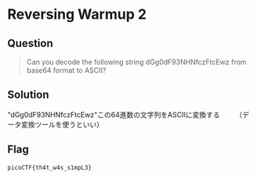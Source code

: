 # Reversing Warmup 2 

## Question 

> Can you decode the following string dGg0dF93NHNfczFtcEwz from base64 format to ASCII?   

## Solution

"dGg0dF93NHNfczFtcEwz"この64進数の文字列をASCIIに変換する　　
（データ変換ツールを使うといい）　　

## Flag

`picoCTF{th4t_w4s_s1mpL3}`

